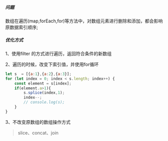 ##### 问题

数组在遍历(map,forEach,for)等方法中，对数组元素进行删除和添加，都会影响原数据索引顺序;
##### 优化方式

1、使用filter 的方式进行遍历，返回符合条件的新数组

2、遍历的时候，改变下索引值，并使用for循环

```javascript
let s  = [{a:1},{a:2},{a:3}];
for (let index = 0; index < s.length; index++) {
    const element = s[index];
    if(element.a>1){
        s.splice(index,1);
        index--;
        // console.log(s);
    }
}
```

3、不改变原数组的数组操作方式
> slice、concat、join

